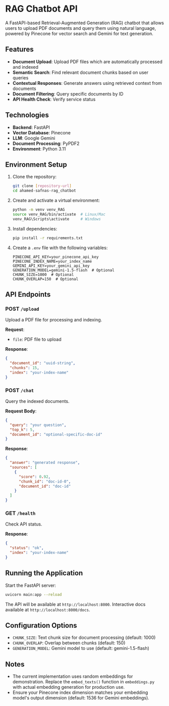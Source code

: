 # RAG Chatbot API

A FastAPI-based Retrieval-Augmented Generation (RAG) chatbot that allows users to upload PDF documents and query them using natural language, powered by Pinecone for vector search and Gemini for text generation.

## Features

- **Document Upload**: Upload PDF files which are automatically processed and indexed
- **Semantic Search**: Find relevant document chunks based on user queries
- **Contextual Responses**: Generate answers using retrieved context from documents
- **Document Filtering**: Query specific documents by ID
- **API Health Check**: Verify service status

## Technologies

- **Backend**: FastAPI
- **Vector Database**: Pinecone
- **LLM**: Google Gemini
- **Document Processing**: PyPDF2
- **Environment**: Python 3.11

## Environment Setup

1. Clone the repository:
   ```bash
   git clone [repository-url]
   cd ahamed-safnas-rag_chatbot
   ```

2. Create and activate a virtual environment:
   ```bash
   python -m venv venv_RAG
   source venv_RAG/bin/activate  # Linux/Mac
   venv_RAG\Scripts\activate     # Windows
   ```

3. Install dependencies:
   ```bash
   pip install -r requirements.txt
   ```

4. Create a `.env` file with the following variables:
   ```
   PINECONE_API_KEY=your_pinecone_api_key
   PINECONE_INDEX_NAME=your_index_name
   GEMINI_API_KEY=your_gemini_api_key
   GENERATION_MODEL=gemini-1.5-flash  # Optional
   CHUNK_SIZE=1000  # Optional
   CHUNK_OVERLAP=150  # Optional
   ```

## API Endpoints

### POST `/upload`
Upload a PDF file for processing and indexing.

**Request**: 
- `file`: PDF file to upload

**Response**:
```json
{
  "document_id": "uuid-string",
  "chunks": 15,
  "index": "your-index-name"
}
```

### POST `/chat`
Query the indexed documents.

**Request Body**:
```json
{
  "query": "your question",
  "top_k": 5,
  "document_id": "optional-specific-doc-id"
}
```

**Response**:
```json
{
  "answer": "generated response",
  "sources": [
    {
      "score": 0.92,
      "chunk_id": "doc-id-0",
      "document_id": "doc-id"
    }
  ]
}
```

### GET `/health`
Check API status.

**Response**:
```json
{
  "status": "ok",
  "index": "your-index-name"
}
```

## Running the Application

Start the FastAPI server:
```bash
uvicorn main:app --reload
```

The API will be available at `http://localhost:8000`. Interactive docs available at `http://localhost:8000/docs`.

## Configuration Options

- `CHUNK_SIZE`: Text chunk size for document processing (default: 1000)
- `CHUNK_OVERLAP`: Overlap between chunks (default: 150)
- `GENERATION_MODEL`: Gemini model to use (default: gemini-1.5-flash)

## Notes

- The current implementation uses random embeddings for demonstration. Replace the `embed_texts()` function in `embeddings.py` with actual embedding generation for production use.
- Ensure your Pinecone index dimension matches your embedding model's output dimension (default: 1536 for Gemini embeddings).

